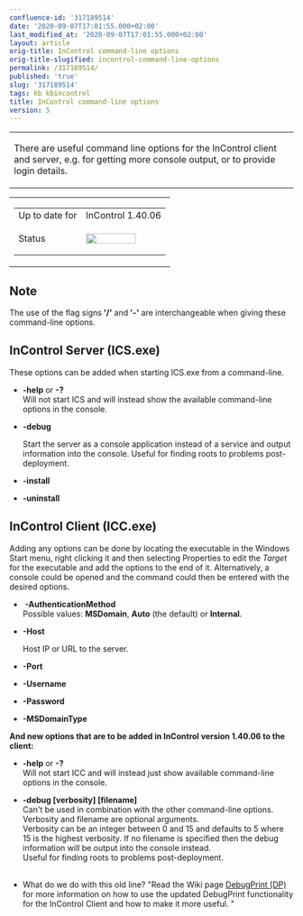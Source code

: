 ```yaml
---
confluence-id: '317189514'
date: '2020-09-07T17:01:55.000+02:00'
last_modified_at: '2020-09-07T17:01:55.000+02:00'
layout: article
orig-title: InControl command-line options
orig-title-slugified: incontrol-command-line-options
permalink: /317189514/
published: 'true'
slug: '317189514'
tags: kb kbincontrol
title: InControl command-line options
version: 5
---
```


<div class="contentLayout2">
<div class="columnLayout two-equal" data-layout="two-equal">
<div class="cell normal" data-type="normal">
<div class="innerCell">
<table class="wysiwyg-macro" data-macro-name="excerpt" data-macro-id="f1799f1b-1fea-483c-b960-d01d117d72db" data-macro-parameters="atlassian-macro-output-type=INLINE" data-macro-schema-version="1" style="background-image: url(/plugins/servlet/confluence/placeholder/macro-heading?definition=e2V4Y2VycHQ6YXRsYXNzaWFuLW1hY3JvLW91dHB1dC10eXBlPUlOTElORX0&amp;locale=en_GB&amp;version=2); background-repeat: no-repeat;" data-macro-body-type="RICH_TEXT"><tr><td class="wysiwyg-macro-body"><p>There are useful command line options for the InControl client and server, e.g. for getting more console output, or to provide login details.</p></td></tr></table></div>
</div>
<div class="cell normal" data-type="normal">
<div class="innerCell">
<table class="wysiwyg-macro" data-macro-name="details" data-macro-id="c6af50fb-7ab7-4aec-9cb1-89f56fb6ba52" data-macro-schema-version="1" style="background-image: url(/plugins/servlet/confluence/placeholder/macro-heading?definition=e2RldGFpbHN9&amp;locale=en_GB&amp;version=2); background-repeat: no-repeat;" data-macro-body-type="RICH_TEXT"><tr><td class="wysiwyg-macro-body"><table class="wrapped confluenceTable"><colgroup><col /><col /></colgroup><tbody><tr><td class="confluenceTd">Up to date for</td><td class="confluenceTd">InControl 1.40.06</td></tr><tr><td colspan="1" class="confluenceTd">Status</td><td colspan="1" class="confluenceTd"><div class="content-wrapper"><p><img class="editor-inline-macro" height="18" width="88" src="/plugins/servlet/status-macro/placeholder?title=DRAFT&amp;colour=Yellow" data-macro-name="status" data-macro-id="010f216c-9116-4e10-a4b4-0d5123150336" data-macro-parameters="colour=Yellow|title=DRAFT" data-macro-schema-version="1"></p></div></td></tr></tbody></table></td></tr></table></div>
</div>
</div>
<div class="columnLayout single" data-layout="single">
<div class="cell normal" data-type="normal">
<div class="innerCell">
<h2>Note</h2><p>The use of the flag signs<strong> '/'</strong> and<strong> '-'</strong> are interchangeable when giving these command-line options.</p><h2>InControl Server (ICS.exe)</h2><p>These options can be added when starting ICS.exe from a command-line.</p><ul><li><strong>-help</strong> or <strong>-?</strong> <br />Will not start ICS and will instead show the available command-line options in the console.</li></ul><ul><li><p><strong>-debug</strong> </p><p>Start the server as a console application instead of a service and output information into the console. Useful for finding roots to problems post-deployment.</p></li><li><p><strong>-install</strong> </p></li></ul><ul><li><p><strong>-uninstall</strong> </p></li></ul><h2>InControl Client (ICC.exe)</h2><p>Adding any options can be done by locating the executable in the Windows Start menu, right clicking it and then selecting Properties to edit the <em>Target</em> for the executable and add the options to the end of it. Alternatively, a console could be opened and the command could then be entered with the desired options.</p><ul><li> <strong>-AuthenticationMethod </strong><br />Possible values: <strong>MSDomain</strong>, <strong>Auto</strong> (the default) or <strong>Internal</strong>.</li><li><p class="_mce_tagged_br"><strong>-Host</strong> </p><p class="_mce_tagged_br">Host IP or URL to the server.</p></li><li><p class="_mce_tagged_br"><strong>-Port</strong></p></li><li><p class="_mce_tagged_br"><strong>-Username</strong></p></li><li><strong>-Password</strong></li><li><p class="_mce_tagged_br"><strong>-MSDomainType </strong></p></li></ul><p><strong>And new options that are to be added in InControl version 1.40.06 to the client:</strong></p><ul><li><strong>-help</strong> or <strong>-?</strong> <br />Will not start ICC and will instead just show available command-line options in the console.</li></ul><ul><li><strong>-debug [verbosity] [filename]</strong><br />Can't be used in combination with the other command-line options. Verbosity and filename are optional arguments.<br />Verbosity can be an integer between 0 and 15 and defaults to 5 where 15 is the highest verbosity. If no filename is specified then the debug information will be output into the console instead.<br />Useful for finding roots to problems post-deployment. <br /><br /></li></ul><ul class="inline-task-list" data-inline-tasks-content-id="317189514"><li data-inline-task-id="2">What do we do with this old line? &quot;Read the Wiki page <a class="confluence-link" href="/pages/viewpage.action?pageId=16092154" data-linked-resource-id="16092154" data-linked-resource-version="1" data-linked-resource-type="page" data-linked-resource-default-alias="DebugPrint (DP)" data-base-url="http://wiki.clavister.com">DebugPrint (DP)</a> for more information on how to use the updated DebugPrint functionality for the InControl Client and how to make it more useful. &quot;</li></ul></div>
</div>
</div>
</div>